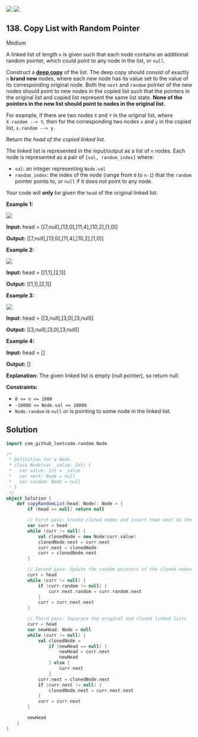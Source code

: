 [![](https://img.shields.io/github/stars/LeetCode-in-Scala/LeetCode-in-Scala?label=Stars&style=flat-square)](https://github.com/LeetCode-in-Scala/LeetCode-in-Scala)
[![](https://img.shields.io/github/forks/LeetCode-in-Scala/LeetCode-in-Scala?label=Fork%20me%20on%20GitHub%20&style=flat-square)](https://github.com/LeetCode-in-Scala/LeetCode-in-Scala/fork)

## 138\. Copy List with Random Pointer

Medium

A linked list of length `n` is given such that each node contains an additional random pointer, which could point to any node in the list, or `null`.

Construct a [**deep copy**](https://en.wikipedia.org/wiki/Object_copying#Deep_copy) of the list. The deep copy should consist of exactly `n` **brand new** nodes, where each new node has its value set to the value of its corresponding original node. Both the `next` and `random` pointer of the new nodes should point to new nodes in the copied list such that the pointers in the original list and copied list represent the same list state. **None of the pointers in the new list should point to nodes in the original list**.

For example, if there are two nodes `X` and `Y` in the original list, where `X.random --> Y`, then for the corresponding two nodes `x` and `y` in the copied list, `x.random --> y`.

Return _the head of the copied linked list_.

The linked list is represented in the input/output as a list of `n` nodes. Each node is represented as a pair of `[val, random_index]` where:

*   `val`: an integer representing `Node.val`
*   `random_index`: the index of the node (range from `0` to `n-1`) that the `random` pointer points to, or `null` if it does not point to any node.

Your code will **only** be given the `head` of the original linked list.

**Example 1:**

![](https://assets.leetcode.com/uploads/2019/12/18/e1.png)

**Input:** head = \[\[7,null],[13,0],[11,4],[10,2],[1,0]]

**Output:** [[7,null],[13,0],[11,4],[10,2],[1,0]] 

**Example 2:**

![](https://assets.leetcode.com/uploads/2019/12/18/e2.png)

**Input:** head = \[\[1,1],[2,1]]

**Output:** [[1,1],[2,1]] 

**Example 3:**

**![](https://assets.leetcode.com/uploads/2019/12/18/e3.png)**

**Input:** head = \[\[3,null],[3,0],[3,null]]

**Output:** [[3,null],[3,0],[3,null]] 

**Example 4:**

**Input:** head = []

**Output:** []

**Explanation:** The given linked list is empty (null pointer), so return null. 

**Constraints:**

*   `0 <= n <= 1000`
*   `-10000 <= Node.val <= 10000`
*   `Node.random` is `null` or is pointing to some node in the linked list.

## Solution

```scala
import com_github_leetcode.random.Node

/*
 * Definition for a Node.
 * class Node(var _value: Int) {
 *   var value: Int = _value
 *   var next: Node = null
 *   var random: Node = null
 * }
 */
object Solution {
    def copyRandomList(head: Node): Node = {
        if (head == null) return null

        // First pass: Create cloned nodes and insert them next to the original nodes
        var curr = head
        while (curr != null) {
            val clonedNode = new Node(curr.value)
            clonedNode.next = curr.next
            curr.next = clonedNode
            curr = clonedNode.next
        }

        // Second pass: Update the random pointers of the cloned nodes
        curr = head
        while (curr != null) {
            if (curr.random != null) {
                curr.next.random = curr.random.next
            }
            curr = curr.next.next
        }

        // Third pass: Separate the original and cloned linked lists
        curr = head
        var newHead: Node = null
        while (curr != null) {
            val clonedNode =
                if (newHead == null) {
                    newHead = curr.next
                    newHead
                } else {
                    curr.next
                }
            curr.next = clonedNode.next
            if (curr.next != null) {
                clonedNode.next = curr.next.next
            }
            curr = curr.next
        }

        newHead
    }
}
```